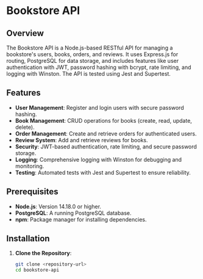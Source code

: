 # Bookstore API

## Overview
The Bookstore API is a Node.js-based RESTful API for managing a bookstore's users, books, orders, and reviews. It uses Express.js for routing, PostgreSQL for data storage, and includes features like user authentication with JWT, password hashing with bcrypt, rate limiting, and logging with Winston. The API is tested using Jest and Supertest.

## Features
- **User Management**: Register and login users with secure password hashing.
- **Book Management**: CRUD operations for books (create, read, update, delete).
- **Order Management**: Create and retrieve orders for authenticated users.
- **Review System**: Add and retrieve reviews for books.
- **Security**: JWT-based authentication, rate limiting, and secure password storage.
- **Logging**: Comprehensive logging with Winston for debugging and monitoring.
- **Testing**: Automated tests with Jest and Supertest to ensure reliability.

## Prerequisites
- **Node.js**: Version 14.18.0 or higher.
- **PostgreSQL**: A running PostgreSQL database.
- **npm**: Package manager for installing dependencies.

## Installation
1. **Clone the Repository**:
   ```bash
   git clone <repository-url>
   cd bookstore-api   
   
   
